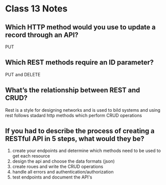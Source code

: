 # Class 13 Notes

## Which HTTP method would you use to update a record through an API?

PUT

## Which REST methods require an ID parameter?

PUT and DELETE

## What’s the relationship between REST and CRUD?

Rest is a style for designing networks and is used to bild systems and using rest follows stadard http methods which perform CRUD operations

## If you had to describe the process of creating a RESTful API in 5 steps, what would they be?

1. create your endpoints and determine which methods need to be used to get each resource
2. design the api and choose the data formats (json)
3. create roues and write the CRUD operations
4. handle all errors and authentication/authorization
5. test endpoints and document the API's
